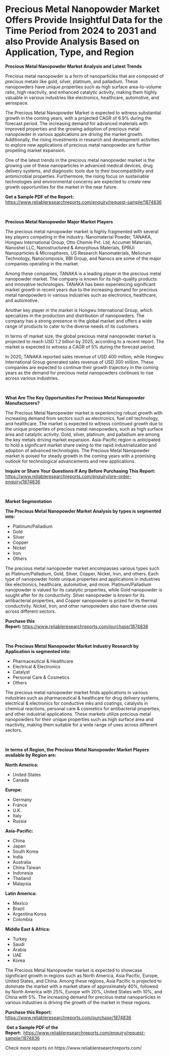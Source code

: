 <p><h1>Precious Metal Nanopowder Market Offers Provide Insightful Data for the Time Period from 2024 to 2031 and also Provide Analysis Based on Application, Type, and Region</h1></p><p><strong>Precious Metal Nanopowder Market Analysis and Latest Trends</strong></p>
<p><p>Precious metal nanopowder is a form of nanoparticles that are composed of precious metals like gold, silver, platinum, and palladium. These nanopowders have unique properties such as high surface area-to-volume ratio, high reactivity, and enhanced catalytic activity, making them highly valuable in various industries like electronics, healthcare, automotive, and aerospace.</p><p>The Precious Metal Nanopowder Market is expected to witness substantial growth in the coming years, with a projected CAGR of 6.9% during the forecast period. The increasing demand for advanced materials with improved properties and the growing adoption of precious metal nanopowder in various applications are driving the market growth. Additionally, the rising investments in research and development activities to explore new applications of precious metal nanopowder are further propelling market expansion.</p><p>One of the latest trends in the precious metal nanopowder market is the growing use of these nanoparticles in advanced medical devices, drug delivery systems, and diagnostic tools due to their biocompatibility and antimicrobial properties. Furthermore, the rising focus on sustainable technologies and environmental concerns are expected to create new growth opportunities for the market in the near future.</p></p>
<p><strong>Get a Sample PDF of the Report:&nbsp;</strong> <a href="https://www.reliableresearchreports.com/enquiry/request-sample/1874836">https://www.reliableresearchreports.com/enquiry/request-sample/1874836</a></p>
<p>&nbsp;</p>
<p><strong>Precious Metal Nanopowder Major Market Players</strong></p>
<p><p>The precious metal nanopowder market is highly fragmented with several key players competing in the industry. Nanomaterial Powder, TANAKA, Hongwu International Group, Otto Chemie Pvt. Ltd, Accumet Materials, Nanoshel LLC, Nanostructured & Amorphous Materials, EPRUI Nanoparticles & Microspheres, US Research Nanomaterials, Meliorum Technology, Nanocomposix, BBI Group, and Nanocs are some of the major companies operating in the market.</p><p>Among these companies, TANAKA is a leading player in the precious metal nanopowder market. The company is known for its high-quality products and innovative technologies. TANAKA has been experiencing significant market growth in recent years due to the increasing demand for precious metal nanopowders in various industries such as electronics, healthcare, and automotive.</p><p>Another key player in the market is Hongwu International Group, which specializes in the production and distribution of nanopowders. The company has a strong presence in the global market and offers a wide range of products to cater to the diverse needs of its customers.</p><p>In terms of market size, the global precious metal nanopowder market is projected to reach USD 1.2 billion by 2025, according to a recent report. The market is expected to witness a CAGR of 5% during the forecast period.</p><p>In 2020, TANAKA reported sales revenue of USD 400 million, while Hongwu International Group generated sales revenue of USD 300 million. These companies are expected to continue their growth trajectory in the coming years as the demand for precious metal nanopowders continues to rise across various industries.</p></p>
<p>&nbsp;</p>
<p><strong>What Are The Key Opportunities For Precious Metal Nanopowder Manufacturers?</strong></p>
<p><p>The Precious Metal Nanopowder market is experiencing robust growth with increasing demand from sectors such as electronics, fuel cell technology, and healthcare. The market is expected to witness continued growth due to the unique properties of precious metal nanopowders, such as high surface area and catalytic activity. Gold, silver, platinum, and palladium are among the key metals driving market expansion. Asia-Pacific region is anticipated to hold a significant market share owing to the rapid industrialization and adoption of advanced technologies. The Precious Metal Nanopowder market is poised for steady growth in the coming years with a promising outlook for technological advancements and new applications.</p></p>
<p><strong>Inquire or Share Your Questions If Any Before Purchasing This Report:</strong> <a href="https://www.reliableresearchreports.com/enquiry/pre-order-enquiry/1874836">https://www.reliableresearchreports.com/enquiry/pre-order-enquiry/1874836</a></p>
<p>&nbsp;</p>
<p><strong>Market Segmentation</strong></p>
<p><strong>The Precious Metal Nanopowder Market Analysis by types is segmented into:</strong></p>
<p><ul><li>Platinum/Palladium</li><li>Gold</li><li>Silver</li><li>Copper</li><li>Nickel</li><li>Iron</li><li>Others</li></ul></p>
<p><p>The precious metal nanopowder market encompasses various types such as Platinum/Palladium, Gold, Silver, Copper, Nickel, Iron, and others. Each type of nanopowder holds unique properties and applications in industries like electronics, healthcare, automotive, and more. Platinum/Palladium nanopowder is valued for its catalytic properties, while Gold nanopowder is sought after for its conductivity. Silver nanopowder is known for its antibacterial properties, and Copper nanopowder is prized for its thermal conductivity. Nickel, Iron, and other nanopowders also have diverse uses across different sectors.</p></p>
<p><strong>Purchase this Report:&nbsp;</strong><a href="https://www.reliableresearchreports.com/purchase/1874836">https://www.reliableresearchreports.com/purchase/1874836</a></p>
<p>&nbsp;</p>
<p><strong>The Precious Metal Nanopowder Market Industry Research by Application is segmented into:</strong></p>
<p><ul><li>Pharmaceutical & Healthcare</li><li>Electrical & Electronics</li><li>Catalyst</li><li>Personal Care & Cosmetics</li><li>Others</li></ul></p>
<p><p>The precious metal nanopowder market finds applications in various industries such as pharmaceutical & healthcare for drug delivery systems, electrical & electronics for conductive inks and coatings, catalysts in chemical reactions, personal care & cosmetics for antibacterial properties, and other industrial applications. These markets utilize precious metal nanopowders for their unique properties such as high surface area and reactivity, making them suitable for a wide range of uses across different sectors.</p></p>
<p>&nbsp;</p>
<p><strong>In terms of Region, the Precious Metal Nanopowder Market Players available by Region are:</strong></p>
<p>
    <p> <strong> North America: </strong>
        <ul>
            <li>United States</li>
            <li>Canada</li>
        </ul>
        </p> 
    <p> <strong> Europe: </strong>
        <ul>
            <li>Germany</li>
            <li>France</li>
            <li>U.K.</li>
            <li>Italy</li>
            <li>Russia</li>
        </ul>
        </p> 
    <p> <strong> Asia-Pacific: </strong>
        <ul>
            <li>China</li>
            <li>Japan</li>
            <li>South Korea</li>
            <li>India</li>
            <li>Australia</li>
            <li>China Taiwan</li>
            <li>Indonesia</li>
            <li>Thailand</li>
            <li>Malaysia</li>
        </ul>
        </p> 
    <p> <strong> Latin America: </strong>
        <ul>
            <li>Mexico</li>
            <li>Brazil</li>
            <li>Argentina Korea</li>
            <li>Colombia</li>
        </ul>
        </p> 
    <p> <strong> Middle East & Africa: </strong>
        <ul>
            <li>Turkey</li>
            <li>Saudi</li>
            <li>Arabia</li>
            <li>UAE</li>
            <li>Korea</li>
        </ul>
    </p>
    </p>
<p><p>The Precious Metal Nanopowder market is expected to showcase significant growth in regions such as North America, Asia Pacific, Europe, United States, and China. Among these regions, Asia Pacific is projected to dominate the market with a market share of approximately 40%, followed by North America with 25%, Europe with 20%, United States with 10%, and China with 5%. The increasing demand for precious metal nanoparticles in various industries is driving the growth of the market in these regions.</p></p>
<p><strong>Purchase this Report: </strong><a href="https://www.reliableresearchreports.com/purchase/1874836">https://www.reliableresearchreports.com/purchase/1874836</a></p>
<p>&nbsp;<strong>Get a Sample PDF of the Report:&nbsp;&nbsp;</strong><a href="https://www.reliableresearchreports.com/enquiry/request-sample/1874836">https://www.reliableresearchreports.com/enquiry/request-sample/1874836</a></p>
<p><strong></strong></p>
<p>Check more reports on https://www.reliableresearchreports.com/</p>